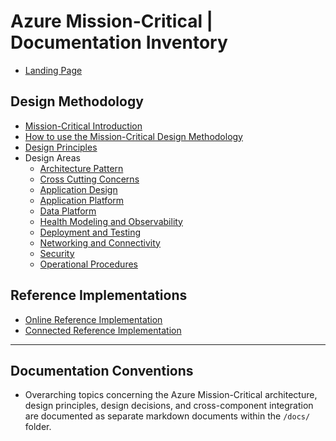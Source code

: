# Azure Mission-Critical | Documentation Inventory

- [Landing Page](/README.md)

## Design Methodology

- [Mission-Critical Introduction](https://learn.microsoft.com/azure/architecture/framework/mission-critical/mission-critical-overview)
- [How to use the Mission-Critical Design Methodology](https://learn.microsoft.com/azure/architecture/framework/mission-critical/mission-critical-design-methodology)
- [Design Principles](https://learn.microsoft.com/azure/architecture/framework/mission-critical/mission-critical-design-principles)
- Design Areas
  - [Architecture Pattern](https://learn.microsoft.com/azure/architecture/framework/mission-critical/mission-critical-architecture-pattern)
  - [Cross Cutting Concerns](https://learn.microsoft.com/azure/architecture/framework/mission-critical/mission-critical-cross-cutting-issues)
  - [Application Design](https://learn.microsoft.com/azure/architecture/framework/mission-critical/mission-critical-application-design)
  - [Application Platform](https://learn.microsoft.com/azure/architecture/framework/mission-critical/mission-critical-application-platform)
  - [Data Platform](https://learn.microsoft.com/azure/architecture/framework/mission-critical/mission-critical-data-platform)
  - [Health Modeling and Observability](https://learn.microsoft.com/azure/architecture/framework/mission-critical/mission-critical-health-modeling)
  - [Deployment and Testing](https://learn.microsoft.com/azure/architecture/framework/mission-critical/mission-critical-deployment-testing)
  - [Networking and Connectivity](https://learn.microsoft.com/azure/architecture/framework/mission-critical/mission-critical-networking-connectivity)
  - [Security](https://learn.microsoft.com/azure/architecture/framework/mission-critical/mission-critical-security)
  - [Operational Procedures](https://learn.microsoft.com/azure/architecture/framework/mission-critical/mission-critical-operational-procedures)

## Reference Implementations

- [Online Reference Implementation](http://github.com/Azure/Mission-Critical-Online)
- [Connected Reference Implementation](http://github.com/Azure/Mission-Critical-Connected)

---

## Documentation Conventions

- Overarching topics concerning the Azure Mission-Critical architecture, design principles, design decisions, and cross-component integration are documented as separate markdown documents within the `/docs/` folder.
